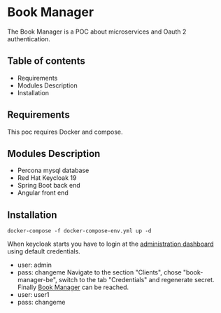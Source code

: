 # Book Manager

The Book Manager is a POC about microservices and Oauth 2 authentication.

## Table of contents

- Requirements
- Modules Description
- Installation

## Requirements

This poc requires Docker and compose.

## Modules Description

- Percona mysql database
- Red Hat Keycloak 19
- Spring Boot back end
- Angular front end

## Installation

```
docker-compose -f docker-compose-env.yml up -d
```

When keycloak starts you have to login at the [administration dashboard](http://localhost:8080/auth/admin/master/console/) using default credentials.
- user: admin
- pass: changeme
Navigate to the section "Clients", chose "book-manager-be", switch to the tab "Credentials" and regenerate secret.
Finally [Book Manager](http://book-manager-fe:4200) can be reached.
- user: user1
- pass: changeme
